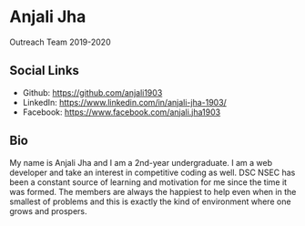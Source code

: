 # Anjali Jha

Outreach Team 2019-2020

## Social Links

- Github: https://github.com/anjali1903
- LinkedIn: https://www.linkedin.com/in/anjali-jha-1903/
- Facebook: https://www.facebook.com/anjali.jha1903

## Bio

My name is Anjali Jha and I am a 2nd-year undergraduate. I am a web developer and take an interest in competitive coding as well. DSC NSEC has been a constant source of learning and motivation for me since the time it was formed. The members are always the happiest to help even when in the smallest of problems and this is exactly the kind of environment where one grows and prospers.
